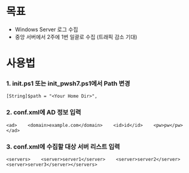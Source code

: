 # 목표

- Windows Server 로그 수집
- 중앙 서버에서 2주에 1번 일괄로 수집 (트래픽 감소 기대)

# 사용법

### 1. init.ps1 또는 init_pwsh7.ps1에서 Path 변경

```
[String]$path = "<Your Home Dir>",
```

### 2. conf.xml에 AD 정보 입력

```
<ad>    <domain>example.com</domain>    <id>id</id>    <pw>pw</pw></ad>
```

### 3. conf.xml에 수집할 대상 서버 리스트 입력

```
<servers>    <server>server1</server>    <server>server2</server>    <server>server3</server></servers>
```